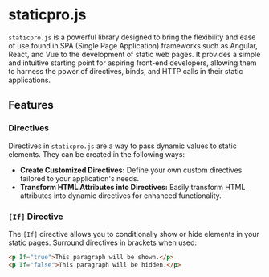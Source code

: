 # staticpro.js

`staticpro.js` is a powerful library designed to bring the flexibility and ease of use found in SPA (Single Page Application) frameworks such as Angular, React, and Vue to the development of static web pages. It provides a simple and intuitive starting point for aspiring front-end developers, allowing them to harness the power of directives, binds, and HTTP calls in their static applications.

## Features

### Directives

Directives in `staticpro.js` are a way to pass dynamic values to static elements. They can be created in the following ways:

- **Create Customized Directives:** Define your own custom directives tailored to your application's needs.
- **Transform HTML Attributes into Directives:** Easily transform HTML attributes into dynamic directives for enhanced functionality.

### `[If]` Directive

The `[If]` directive allows you to conditionally show or hide elements in your static pages. Surround directives in brackets when used:

```html
<p If="true">This paragraph will be shown.</p>
<p If="false">This paragraph will be hidden.</p>
